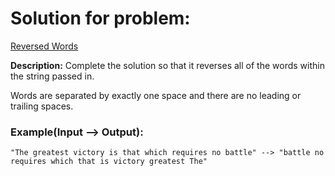 # Solution for problem:

[Reversed Words](https://www.codewars.com/kata/51c8991dee245d7ddf00000e)

**Description:**
Complete the solution so that it reverses all of the words within the string passed in.

Words are separated by exactly one space and there are no leading or trailing spaces.

### Example(Input --> Output):

```plaintext
"The greatest victory is that which requires no battle" --> "battle no requires which that is victory greatest The"
```
